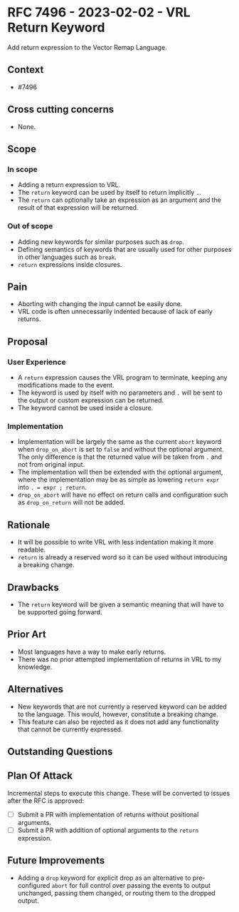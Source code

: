 # RFC 7496 - 2023-02-02 - VRL Return Keyword

Add return expression to the Vector Remap Language.

## Context

- #7496

## Cross cutting concerns

- None.

## Scope

### In scope

- Adding a return expression to VRL.
- The `return` keyword can be used by itself to return implicitly `.`.
- The `return` can optionally take an expression as an argument and the result of that expression will be returned.

### Out of scope

- Adding new keywords for similar purposes such as `drop`.
- Defining semantics of keywords that are usually used for other purposes in other languages such as `break`.
- `return` expressions inside closures.

## Pain

- Aborting with changing the input cannot be easily done.
- VRL code is often unnecessarily indented because of lack of early returns.

## Proposal

### User Experience

- A `return` expression causes the VRL program to terminate, keeping any modifications made to the event.
- The keyword is used by itself with no parameters and `.` will be sent to the output or custom expression can be returned.
- The keyword cannot be used inside a closure.

### Implementation

- Implementation will be largely the same as the current `abort` keyword when `drop_on_abort` is set to `false` and without the optional argument. The only difference is that the returned value will be taken from `.` and not from original input.
- The implementation will then be extended with the optional argument, where the implementation may be as simple as lowering `return expr` into `. = expr ; return`.
- `drop_on_abort` will have no effect on return calls and configuration such as `drop_on_return` will not be added.

## Rationale

- It will be possible to write VRL with less indentation making it more readable.
- `return` is already a reserved word so it can be used without introducing a breaking change.

## Drawbacks

- The `return` keyword will be given a semantic meaning that will have to be supported going forward.

## Prior Art

- Most languages have a way to make early returns.
- There was no prior attempted implementation of returns in VRL to my knowledge.

## Alternatives

- New keywords that are not currently a reserved keyword can be added to the language. This would, however, constitute a breaking change.
- This feature can also be rejected as it does not add any functionality that cannot be currently expressed.

## Outstanding Questions

## Plan Of Attack

Incremental steps to execute this change. These will be converted to issues after the RFC is approved:

- [ ] Submit a PR with implementation of returns without positional arguments.
- [ ] Submit a PR with addition of optional arguments to the `return` expression.

## Future Improvements

- Adding a `drop` keyword for explicit drop as an alternative to pre-configured `abort` for full control over passing the events to output unchanged, passing them changed, or routing them to the dropped output.
